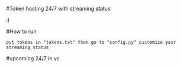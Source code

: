 #Token hosting 24/7 with streaming status 

:)

#How to run
```
put tokens in "tokens.txt" then go to "config.py" customize your streaming status
```

#upcoming 
24/7 in vc 
